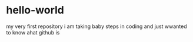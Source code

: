 # hello-world
my very first repository
i am taking baby steps in coding and just wwanted to know ahat github is
